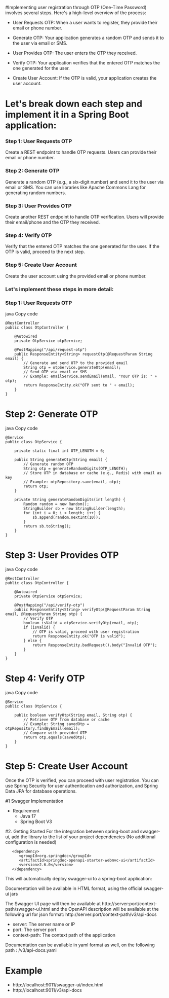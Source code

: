 #Implementing user registration through OTP (One-Time Password) involves several steps. Here's a high-level overview of the process:

* User Requests OTP: When a user wants to register, they provide their email or phone number.

* Generate OTP: Your application generates a random OTP and sends it to the user via email or SMS.

* User Provides OTP: The user enters the OTP they received.

* Verify OTP: Your application verifies that the entered OTP matches the one generated for the user.

* Create User Account: If the OTP is valid, your application creates the user account.

# Let's break down each step and implement it in a Spring Boot application:

### Step 1: User Requests OTP
Create a REST endpoint to handle OTP requests. Users can provide their email or phone number.

### Step 2: Generate OTP
Generate a random OTP (e.g., a six-digit number) and send it to the user via email or SMS. You can use libraries like Apache Commons Lang for generating random numbers.

### Step 3: User Provides OTP
Create another REST endpoint to handle OTP verification. Users will provide their email/phone and the OTP they received.

### Step 4: Verify OTP
Verify that the entered OTP matches the one generated for the user. If the OTP is valid, proceed to the next step.

### Step 5: Create User Account
Create the user account using the provided email or phone number.

### Let's implement these steps in more detail:

### Step 1: User Requests OTP
java
Copy code

```
@RestController
public class OtpController {

    @Autowired
    private OtpService otpService;

    @PostMapping("/api/request-otp")
    public ResponseEntity<String> requestOtp(@RequestParam String email) {
        // Generate and send OTP to the provided email
        String otp = otpService.generateOtp(email);
        // Send OTP via email or SMS
        // Example: emailService.sendEmail(email, "Your OTP is: " + otp);
        return ResponseEntity.ok("OTP sent to " + email);
    }
}
```
# Step 2: Generate OTP
java
Copy code

```
@Service
public class OtpService {

    private static final int OTP_LENGTH = 6;

    public String generateOtp(String email) {
        // Generate random OTP
        String otp = generateRandomDigits(OTP_LENGTH);
        // Store OTP in database or cache (e.g., Redis) with email as key
        // Example: otpRepository.save(email, otp);
        return otp;
    }

    private String generateRandomDigits(int length) {
        Random random = new Random();
        StringBuilder sb = new StringBuilder(length);
        for (int i = 0; i < length; i++) {
            sb.append(random.nextInt(10));
        }
        return sb.toString();
    }
}
```
# Step 3: User Provides OTP
java
Copy code
```
@RestController
public class OtpController {

    @Autowired
    private OtpService otpService;

    @PostMapping("/api/verify-otp")
    public ResponseEntity<String> verifyOtp(@RequestParam String email, @RequestParam String otp) {
        // Verify OTP
        boolean isValid = otpService.verifyOtp(email, otp);
        if (isValid) {
            // OTP is valid, proceed with user registration
            return ResponseEntity.ok("OTP is valid");
        } else {
            return ResponseEntity.badRequest().body("Invalid OTP");
        }
    }
}
```
# Step 4: Verify OTP
java
Copy code
```
@Service
public class OtpService {

    public boolean verifyOtp(String email, String otp) {
        // Retrieve OTP from database or cache
        // Example: String savedOtp = otpRepository.findByEmail(email);
        // Compare with provided OTP
        return otp.equals(savedOtp);
    }
}
```
# Step 5: Create User Account
Once the OTP is verified, you can proceed with user registration. You can use Spring Security for user authentication and authorization, and Spring Data JPA for database operations.


#1 Swagger Implementation
* Requirement
    * Java 17
    * Spring Boot V3

#2. Getting Started
For the integration between spring-boot and swagger-ui, add the library to the list of your project dependencies (No additional configuration is needed)
```
   <dependency>
      <groupId>org.springdoc</groupId>
      <artifactId>springdoc-openapi-starter-webmvc-ui</artifactId>
      <version>2.6.0</version>
   </dependency>
```

This will automatically deploy swagger-ui to a spring-boot application:

Documentation will be available in HTML format, using the official swagger-ui jars

The Swagger UI page will then be available at http://server:port/context-path/swagger-ui.html and the OpenAPI description will be available at the following url for json format: http://server:port/context-path/v3/api-docs

* server: The server name or IP
* port: The server port
* context-path: The context path of the application

Documentation can be available in yaml format as well, on the following path : /v3/api-docs.yaml

# Example
* http://localhost:9011/swagger-ui/index.html
* http://localhost:9011/v3/api-docs